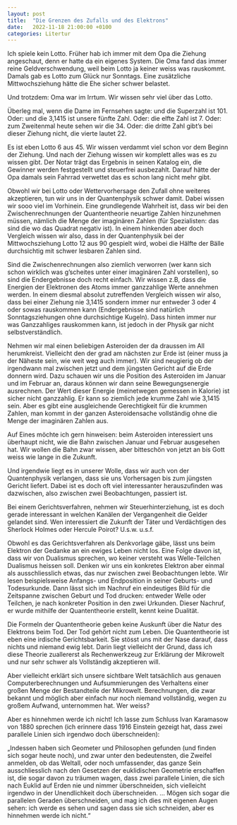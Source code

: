 ```yaml
---
layout: post
title:  "Die Grenzen des Zufalls und des Elektrons"
date:   2022-11-18 21:00:00 +0100
categories: Litertur
---
```

Ich spiele kein Lotto. Früher hab ich immer mit dem Opa die Ziehung angeschaut, denn er hatte da ein eigenes System. Die Oma fand das immer reine Geldverschwendung, weil beim Lotto ja keiner weiss was rauskommt. Damals gab es Lotto zum Glück nur Sonntags. Eine zusätzliche Mittwochsziehung hätte die Ehe sicher schwer belastet.

Und trotzdem: Oma war im Irrtum. Wir wissen sehr viel über das Lotto.

Überleg mal, wenn die Dame im Fernsehen sagte: und die Superzahl ist 101. Oder: und die 3,1415 ist unsere fünfte Zahl. Oder: die elfte Zahl ist 7. Oder: zum Zweitenmal heute sehen wir die 34. Oder: die dritte Zahl gibt’s bei dieser Ziehung nicht, die vierte lautet 22.

Es ist eben Lotto 6 aus 45. Wir wissen verdammt viel schon vor dem Beginn der Ziehung. Und nach der Ziehung wissen wir komplett alles was es zu wissen gibt. Der Notar trägt das Ergebnis in seinen Katalog ein, die Gewinner werden festgestellt und steuerfrei ausbezahlt. Darauf hätte der Opa damals sein Fahrrad verwettet das es schon lang nicht mehr gibt.

Obwohl wir bei Lotto oder Wettervorhersage den Zufall ohne weiteres akzeptieren, tun wir uns in der Quantenphysik schwer damit. Dabei wissen wir sooo viel im Vorhinein. Eine grundlegende Wahrheit ist, dass wir bei den Zwischenrechnungen der Quantentheorie neuartige Zahlen hinzunehmen müssen, nämlich die Menge der imaginären Zahlen (für Spezialisten: das sind die wo das Quadrat negativ ist). In einem hinkenden aber doch Vergleich wissen wir also, dass in der Quantenphysik bei der Mittwochsziehung Lotto 12 aus 90 gespielt wird, wobei die Hälfte der Bälle durchsichtig mit schwer lesbaren Zahlen sind.

Sind die Zwischenrechnungen also ziemlich verworren (wer kann sich schon wirklich was g’scheites unter einer imaginären Zahl vorstellen), so sind die Endergebnisse doch recht einfach. Wir wissen z.B, dass die Energien der Elektronen des Atoms immer ganzzahlige Werte annehmen werden. In einem diesmal absolut zutreffenden Vergleich wissen wir also, dass bei einer Ziehung nie 3,1415 sondern immer nur entweder 3 oder 4 oder sowas rauskommen kann (Endergebnisse sind natürlich Sonntagsziehungen ohne durchsichtige Kugeln). Dass hinten immer nur was Ganzzahliges rauskommen kann, ist jedoch in der Physik gar nicht selbstverständlich.

Nehmen wir mal einen beliebigen Asteroiden der da draussen im All herumkreist. Vielleicht den der grad am nächsten zur Erde ist (einer muss ja der Näheste sein, wie weit weg auch immer). Wir sind neugierig ob der irgendwann mal zwischen jetzt und dem jüngsten Gericht auf die Erde donnern wird. Dazu schauen wir uns die Position des Asteroiden im Januar und im Februar an, daraus können wir dann seine Bewegungsenergie ausrechnen. Der Wert dieser Energie (meinetwegen gemessen in Kalorie) ist sicher nicht ganzzahlig. Er kann so ziemlich jede krumme Zahl wie 3,1415 sein. Aber es gibt eine ausgleichende Gerechtigkeit für die krummen Zahlen, man kommt in der ganzen Asteroidensache vollständig ohne die Menge der imaginären Zahlen aus.

Auf Eines möchte ich gern hinweisen: beim Asteroiden interessiert uns überhaupt nicht, wie die Bahn zwischen Januar und Februar ausgesehen hat. Wir wollen die Bahn zwar wissen, aber bitteschön von jetzt an bis Gott weiss wie lange in die Zukunft.

Und irgendwie liegt es in unserer Wolle, dass wir auch von der Quantenphysik verlangen, dass sie uns Vorhersagen bis zum jüngsten Gericht liefert. Dabei ist es doch oft viel interessanter herauszufinden was dazwischen, also zwischen zwei Beobachtungen, passiert ist.

Bei einem Gerichtsverfahren, nehmen wir Steuerhinterziehung, ist es doch gerade interessant in welchen Kanälen der Vergangenheit die Gelder gelandet sind. Wen interessiert die Zukunft der Täter und Verdächtigen des Sherlock Holmes oder Hercule Poirot? U.s.w. u.s.f.

Obwohl es das Gerichtsverfahren als Denkvorlage gäbe, lässt uns beim Elektron der Gedanke an ein ewiges Leben nicht los. Eine Folge davon ist, dass wir von Dualismus sprechen, wo keiner versteht was Welle-Teilchen Dualismus heissen soll. Denken wir uns ein konkretes Elektron aber einmal als ausschliesslich etwas, das nur zwischen zwei Beobachtungen lebte. Wir lesen beispielsweise Anfangs- und Endposition in seiner Geburts- und Todesurkunde. Dann lässt sich im Nachruf ein eindeutiges Bild für die Zeitspanne zwischen Geburt und Tod drucken: entweder Welle oder Teilchen, je nach konkreter Position in den zwei Urkunden. Dieser Nachruf, er wurde mithilfe der Quantentheorie erstellt, kennt keine Dualität.

Die Formeln der Quantentheorie geben keine Auskunft über die Natur des Elektrons beim Tod. Der Tod gehört nicht zum Leben. Die Quantentheorie ist eben eine irdische Gerichtsbarkeit. Sie stösst uns mit der Nase darauf, dass nichts und niemand ewig lebt. Darin liegt vielleicht der Grund, dass ich diese Theorie zuallererst als Rechenwerkzeug zur Erklärung der Mikrowelt und nur sehr schwer als Vollständig akzeptieren will.

Aber vielleicht erklärt sich unsere sichtbare Welt tatsächlich aus genauen Computerberechnungen und Aufsummierungen des Verhaltens einer großen Menge der Bestandteile der Mikrowelt. Berechnungen, die zwar bekannt und möglich aber einfach nur noch niemand vollständig, wegen zu großem Aufwand, unternommen hat. Wer weiss?

Aber es hinnehmen werde ich nicht! Ich lasse zum Schluss Ivan Karamasow von 1880 sprechen (ich erinnere dass 1916 Einstein gezeigt hat, dass zwei parallele Linien sich irgendwo doch überschneiden):

„Indessen haben sich Geometer und Philosophen gefunden (und finden sich sogar heute noch), und zwar unter den bedeutensten, die Zweifel anmelden, ob das Weltall, oder noch umfassender, das ganze Sein ausschliesslich nach den Gesetzen der euklidischen Geometrie erschaffen ist, die sogar davon zu träumen wagen, dass zwei parallele Linien, die sich nach Euklid auf Erden nie und nimmer überschneiden, sich vielleicht irgendwo in der Unendlichkeit doch überschneiden. … Mögen sich sogar die parallelen Geraden überschneiden, und mag ich dies mit eigenen Augen sehen: ich werde es sehen und sagen dass sie sich schneiden, aber es hinnehmen werde ich nicht.“
